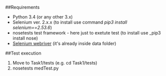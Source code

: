 ##Requirements

- Python 3.4 (or any other 3.x)
- Selenium ver. 2.x.x (to install use command _pip3 install selenium==2.53.6_)
- nosetests test framework - here just to exetute test (to install use _pip3 install nose)
- [Selenium webriver](http://chromedriver.storage.googleapis.com/index.html?path=2.25) (it's already inside data folder)

##Test execution

1) Move to Task1/tests (e.g. cd Task1/tests)
2) nosetests medTest.py